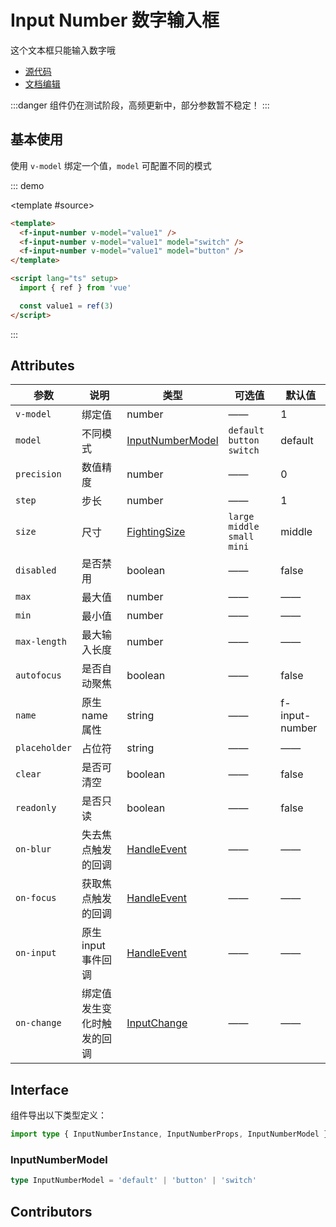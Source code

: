 # Input Number 数字输入框

这个文本框只能输入数字哦

- [源代码](https://github.com/FightingDesign/fighting-design/tree/master/packages/fighting-design/input-number)
- [文档编辑](https://github.com/FightingDesign/fighting-design/blob/master/docs/docs/components/input-number.md)

:::danger
组件仍在测试阶段，高频更新中，部分参数暂不稳定！
:::

## 基本使用

使用 `v-model` 绑定一个值，`model` 可配置不同的模式

::: demo

<template #source>
<f-input-number v-model="value1" />
<f-input-number v-model="value1" model="switch" />
<f-input-number v-model="value1" model="button" />
</template>

```html
<template>
  <f-input-number v-model="value1" />
  <f-input-number v-model="value1" model="switch" />
  <f-input-number v-model="value1" model="button" />
</template>

<script lang="ts" setup>
  import { ref } from 'vue'

  const value1 = ref(3)
</script>
```

:::

## Attributes

| 参数          | 说明                       | 类型                                                               | 可选值                          | 默认值         |
| ------------- | -------------------------- | ------------------------------------------------------------------ | ------------------------------- | -------------- |
| `v-model`     | 绑定值                     | number                                                             | ——                              | 1              |
| `model`       | 不同模式                   | <a href="#inputnumbermodel">InputNumberModel</a>                   | `default` `button` `switch`     | default        |
| `precision`   | 数值精度                   | number                                                             | ——                              | 0              |
| `step`        | 步长                       | number                                                             | ——                              | 1              |
| `size`        | 尺寸                       | <a href="/components/interface.html#fightingsize">FightingSize</a> | `large` `middle` `small` `mini` | middle         |
| `disabled`    | 是否禁用                   | boolean                                                            | ——                              | false          |
| `max`         | 最大值                     | number                                                             | ——                              | ——             |
| `min`         | 最小值                     | number                                                             | ——                              | ——             |
| `max-length`  | 最大输入长度               | number                                                             | ——                              | ——             |
| `autofocus`   | 是否自动聚焦               | boolean                                                            | ——                              | false          |
| `name`        | 原生 name 属性             | string                                                             | ——                              | f-input-number |
| `placeholder` | 占位符                     | string                                                             | ——                              | ——             |
| `clear`       | 是否可清空                 | boolean                                                            | ——                              | false          |
| `readonly`    | 是否只读                   | boolean                                                            | ——                              | false          |
| `on-blur`     | 失去焦点触发的回调         | <a href="/components/interface.html#handleevent">HandleEvent</a>   | ——                              | ——             |
| `on-focus`    | 获取焦点触发的回调         | <a href="/components/interface.html#handleevent">HandleEvent</a>   | ——                              | ——             |
| `on-input`    | 原生 input 事件回调        | <a href="/components/interface.html#handleevent">HandleEvent</a>   | ——                              | ——             |
| `on-change`   | 绑定值发生变化时触发的回调 | <a href="/components/interface.html#inputchange">InputChange</a>   | ——                              | ——             |

## Interface

组件导出以下类型定义：

```ts
import type { InputNumberInstance, InputNumberProps, InputNumberModel } from 'fighting-design'
```

### InputNumberModel

```ts
type InputNumberModel = 'default' | 'button' | 'switch'
```

## Contributors

<a href="https://github.com/Tyh2001" target="_blank">
  <f-avatar round src="https://avatars.githubusercontent.com/u/73180970?v=4" />
</a>

<a href="https://github.com/unnm" target="_blank">
  <f-avatar round src="https://avatars.githubusercontent.com/u/49176117?v=4" />
</a>

<a href="https://github.com/xluoyu" target="_blank">
  <f-avatar round src="https://avatars.githubusercontent.com/u/36356701?v=4" />
</a>

<script setup lang="ts">
  import { ref } from 'vue'

  const value1 = ref(3)
</script>

<style scoped>
  .f-input-number {
    margin-top: 10px;
  }
</style>
